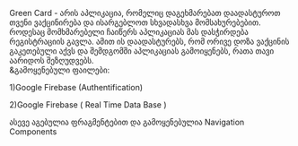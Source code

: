 Green Card - არის აპლიკაცია, რომელიც დაგეხმარებათ დაადასტუროთ თვენი ვაქცინირება და ისარგებლოთ სხვადასხვა მომსახურებებით.
როდესაც მომხმარებელი ჩაიწერს აპლიკაციას მას დასჭირდება რეგისტრაციის გავლა. ამით ის დაადასტურებს, 
რომ ორივე დოზა ვაქცინის გაკეთებული აქვს და შემდგომში აპლიკაციას გამოიყენებს, რათა თავი აარიდოს შეზღუდვებს.                      
&გამოყენებული ფაილები:

1)Google Firebase (Authentification)

2)Google Firebase ( Real Time Data Base )

ასევე აგებულია ფრაგმენტებით და გამოყენებულია Navigation Components
